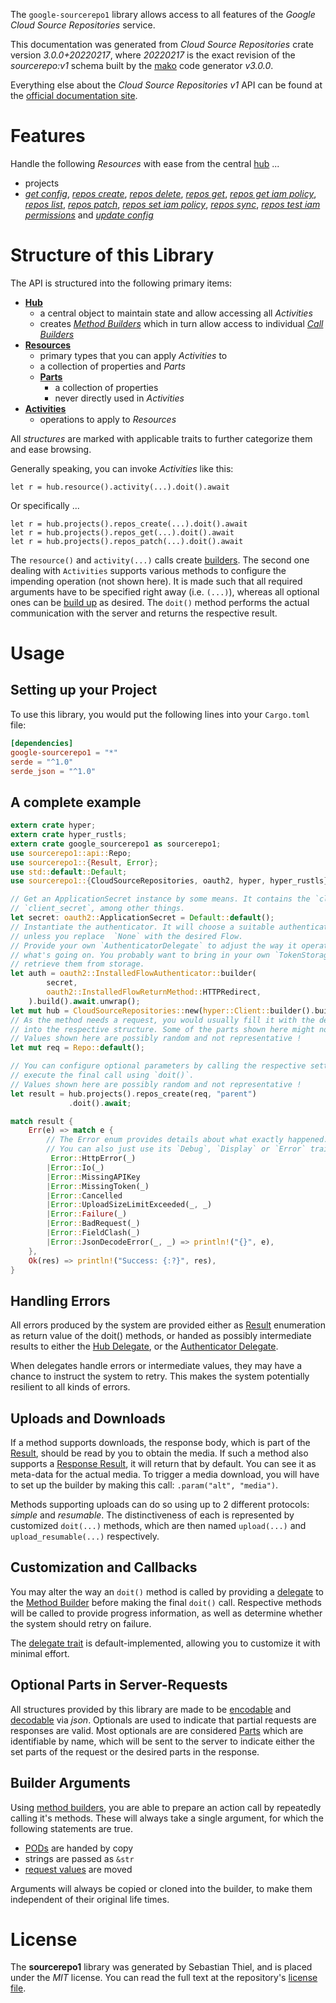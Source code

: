 <!---
DO NOT EDIT !
This file was generated automatically from 'src/mako/api/README.md.mako'
DO NOT EDIT !
-->
The `google-sourcerepo1` library allows access to all features of the *Google Cloud Source Repositories* service.

This documentation was generated from *Cloud Source Repositories* crate version *3.0.0+20220217*, where *20220217* is the exact revision of the *sourcerepo:v1* schema built by the [mako](http://www.makotemplates.org/) code generator *v3.0.0*.

Everything else about the *Cloud Source Repositories* *v1* API can be found at the
[official documentation site](https://cloud.google.com/source-repositories/docs/apis).
# Features

Handle the following *Resources* with ease from the central [hub](https://docs.rs/google-sourcerepo1/3.0.0+20220217/google_sourcerepo1/CloudSourceRepositories) ... 

* projects
 * [*get config*](https://docs.rs/google-sourcerepo1/3.0.0+20220217/google_sourcerepo1/api::ProjectGetConfigCall), [*repos create*](https://docs.rs/google-sourcerepo1/3.0.0+20220217/google_sourcerepo1/api::ProjectRepoCreateCall), [*repos delete*](https://docs.rs/google-sourcerepo1/3.0.0+20220217/google_sourcerepo1/api::ProjectRepoDeleteCall), [*repos get*](https://docs.rs/google-sourcerepo1/3.0.0+20220217/google_sourcerepo1/api::ProjectRepoGetCall), [*repos get iam policy*](https://docs.rs/google-sourcerepo1/3.0.0+20220217/google_sourcerepo1/api::ProjectRepoGetIamPolicyCall), [*repos list*](https://docs.rs/google-sourcerepo1/3.0.0+20220217/google_sourcerepo1/api::ProjectRepoListCall), [*repos patch*](https://docs.rs/google-sourcerepo1/3.0.0+20220217/google_sourcerepo1/api::ProjectRepoPatchCall), [*repos set iam policy*](https://docs.rs/google-sourcerepo1/3.0.0+20220217/google_sourcerepo1/api::ProjectRepoSetIamPolicyCall), [*repos sync*](https://docs.rs/google-sourcerepo1/3.0.0+20220217/google_sourcerepo1/api::ProjectRepoSyncCall), [*repos test iam permissions*](https://docs.rs/google-sourcerepo1/3.0.0+20220217/google_sourcerepo1/api::ProjectRepoTestIamPermissionCall) and [*update config*](https://docs.rs/google-sourcerepo1/3.0.0+20220217/google_sourcerepo1/api::ProjectUpdateConfigCall)




# Structure of this Library

The API is structured into the following primary items:

* **[Hub](https://docs.rs/google-sourcerepo1/3.0.0+20220217/google_sourcerepo1/CloudSourceRepositories)**
    * a central object to maintain state and allow accessing all *Activities*
    * creates [*Method Builders*](https://docs.rs/google-sourcerepo1/3.0.0+20220217/google_sourcerepo1/client::MethodsBuilder) which in turn
      allow access to individual [*Call Builders*](https://docs.rs/google-sourcerepo1/3.0.0+20220217/google_sourcerepo1/client::CallBuilder)
* **[Resources](https://docs.rs/google-sourcerepo1/3.0.0+20220217/google_sourcerepo1/client::Resource)**
    * primary types that you can apply *Activities* to
    * a collection of properties and *Parts*
    * **[Parts](https://docs.rs/google-sourcerepo1/3.0.0+20220217/google_sourcerepo1/client::Part)**
        * a collection of properties
        * never directly used in *Activities*
* **[Activities](https://docs.rs/google-sourcerepo1/3.0.0+20220217/google_sourcerepo1/client::CallBuilder)**
    * operations to apply to *Resources*

All *structures* are marked with applicable traits to further categorize them and ease browsing.

Generally speaking, you can invoke *Activities* like this:

```Rust,ignore
let r = hub.resource().activity(...).doit().await
```

Or specifically ...

```ignore
let r = hub.projects().repos_create(...).doit().await
let r = hub.projects().repos_get(...).doit().await
let r = hub.projects().repos_patch(...).doit().await
```

The `resource()` and `activity(...)` calls create [builders][builder-pattern]. The second one dealing with `Activities` 
supports various methods to configure the impending operation (not shown here). It is made such that all required arguments have to be 
specified right away (i.e. `(...)`), whereas all optional ones can be [build up][builder-pattern] as desired.
The `doit()` method performs the actual communication with the server and returns the respective result.

# Usage

## Setting up your Project

To use this library, you would put the following lines into your `Cargo.toml` file:

```toml
[dependencies]
google-sourcerepo1 = "*"
serde = "^1.0"
serde_json = "^1.0"
```

## A complete example

```Rust
extern crate hyper;
extern crate hyper_rustls;
extern crate google_sourcerepo1 as sourcerepo1;
use sourcerepo1::api::Repo;
use sourcerepo1::{Result, Error};
use std::default::Default;
use sourcerepo1::{CloudSourceRepositories, oauth2, hyper, hyper_rustls};

// Get an ApplicationSecret instance by some means. It contains the `client_id` and 
// `client_secret`, among other things.
let secret: oauth2::ApplicationSecret = Default::default();
// Instantiate the authenticator. It will choose a suitable authentication flow for you, 
// unless you replace  `None` with the desired Flow.
// Provide your own `AuthenticatorDelegate` to adjust the way it operates and get feedback about 
// what's going on. You probably want to bring in your own `TokenStorage` to persist tokens and
// retrieve them from storage.
let auth = oauth2::InstalledFlowAuthenticator::builder(
        secret,
        oauth2::InstalledFlowReturnMethod::HTTPRedirect,
    ).build().await.unwrap();
let mut hub = CloudSourceRepositories::new(hyper::Client::builder().build(hyper_rustls::HttpsConnector::with_native_roots()), auth);
// As the method needs a request, you would usually fill it with the desired information
// into the respective structure. Some of the parts shown here might not be applicable !
// Values shown here are possibly random and not representative !
let mut req = Repo::default();

// You can configure optional parameters by calling the respective setters at will, and
// execute the final call using `doit()`.
// Values shown here are possibly random and not representative !
let result = hub.projects().repos_create(req, "parent")
             .doit().await;

match result {
    Err(e) => match e {
        // The Error enum provides details about what exactly happened.
        // You can also just use its `Debug`, `Display` or `Error` traits
         Error::HttpError(_)
        |Error::Io(_)
        |Error::MissingAPIKey
        |Error::MissingToken(_)
        |Error::Cancelled
        |Error::UploadSizeLimitExceeded(_, _)
        |Error::Failure(_)
        |Error::BadRequest(_)
        |Error::FieldClash(_)
        |Error::JsonDecodeError(_, _) => println!("{}", e),
    },
    Ok(res) => println!("Success: {:?}", res),
}

```
## Handling Errors

All errors produced by the system are provided either as [Result](https://docs.rs/google-sourcerepo1/3.0.0+20220217/google_sourcerepo1/client::Result) enumeration as return value of
the doit() methods, or handed as possibly intermediate results to either the 
[Hub Delegate](https://docs.rs/google-sourcerepo1/3.0.0+20220217/google_sourcerepo1/client::Delegate), or the [Authenticator Delegate](https://docs.rs/yup-oauth2/*/yup_oauth2/trait.AuthenticatorDelegate.html).

When delegates handle errors or intermediate values, they may have a chance to instruct the system to retry. This 
makes the system potentially resilient to all kinds of errors.

## Uploads and Downloads
If a method supports downloads, the response body, which is part of the [Result](https://docs.rs/google-sourcerepo1/3.0.0+20220217/google_sourcerepo1/client::Result), should be
read by you to obtain the media.
If such a method also supports a [Response Result](https://docs.rs/google-sourcerepo1/3.0.0+20220217/google_sourcerepo1/client::ResponseResult), it will return that by default.
You can see it as meta-data for the actual media. To trigger a media download, you will have to set up the builder by making
this call: `.param("alt", "media")`.

Methods supporting uploads can do so using up to 2 different protocols: 
*simple* and *resumable*. The distinctiveness of each is represented by customized 
`doit(...)` methods, which are then named `upload(...)` and `upload_resumable(...)` respectively.

## Customization and Callbacks

You may alter the way an `doit()` method is called by providing a [delegate](https://docs.rs/google-sourcerepo1/3.0.0+20220217/google_sourcerepo1/client::Delegate) to the 
[Method Builder](https://docs.rs/google-sourcerepo1/3.0.0+20220217/google_sourcerepo1/client::CallBuilder) before making the final `doit()` call. 
Respective methods will be called to provide progress information, as well as determine whether the system should 
retry on failure.

The [delegate trait](https://docs.rs/google-sourcerepo1/3.0.0+20220217/google_sourcerepo1/client::Delegate) is default-implemented, allowing you to customize it with minimal effort.

## Optional Parts in Server-Requests

All structures provided by this library are made to be [encodable](https://docs.rs/google-sourcerepo1/3.0.0+20220217/google_sourcerepo1/client::RequestValue) and 
[decodable](https://docs.rs/google-sourcerepo1/3.0.0+20220217/google_sourcerepo1/client::ResponseResult) via *json*. Optionals are used to indicate that partial requests are responses 
are valid.
Most optionals are are considered [Parts](https://docs.rs/google-sourcerepo1/3.0.0+20220217/google_sourcerepo1/client::Part) which are identifiable by name, which will be sent to 
the server to indicate either the set parts of the request or the desired parts in the response.

## Builder Arguments

Using [method builders](https://docs.rs/google-sourcerepo1/3.0.0+20220217/google_sourcerepo1/client::CallBuilder), you are able to prepare an action call by repeatedly calling it's methods.
These will always take a single argument, for which the following statements are true.

* [PODs][wiki-pod] are handed by copy
* strings are passed as `&str`
* [request values](https://docs.rs/google-sourcerepo1/3.0.0+20220217/google_sourcerepo1/client::RequestValue) are moved

Arguments will always be copied or cloned into the builder, to make them independent of their original life times.

[wiki-pod]: http://en.wikipedia.org/wiki/Plain_old_data_structure
[builder-pattern]: http://en.wikipedia.org/wiki/Builder_pattern
[google-go-api]: https://github.com/google/google-api-go-client

# License
The **sourcerepo1** library was generated by Sebastian Thiel, and is placed 
under the *MIT* license.
You can read the full text at the repository's [license file][repo-license].

[repo-license]: https://github.com/Byron/google-apis-rsblob/main/LICENSE.md
